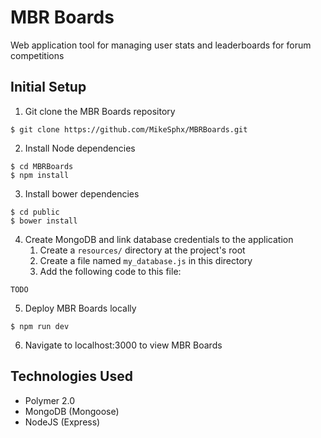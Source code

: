 # MBR Boards
Web application tool for managing user stats and leaderboards for forum competitions

## Initial Setup
1. Git clone the MBR Boards repository
```
$ git clone https://github.com/MikeSphx/MBRBoards.git
```
2. Install Node dependencies
```
$ cd MBRBoards
$ npm install
```
3. Install bower dependencies
```
$ cd public
$ bower install
```
4. Create MongoDB and link database credentials to the application
    1. Create a ```resources/``` directory at the project's root
    2. Create a file named ```my_database.js``` in this directory
    3. Add the following code to this file:
```
TODO
```
5. Deploy MBR Boards locally
```
$ npm run dev
```
6. Navigate to localhost:3000 to view MBR Boards

## Technologies Used
- Polymer 2.0
- MongoDB (Mongoose)
- NodeJS (Express)